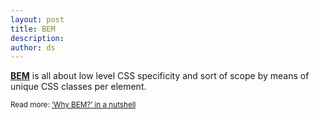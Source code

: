 ```yaml
---
layout: post
title: BEM
description:
author: ds
---
```


__[BEM](https://bem.info)__ is all about low level CSS specificity and sort of scope by means of unique CSS classes per element.

<small>Read more: [‘Why BEM?’ in a nutshell](http://blog.decaf.de/2015/06/24/why-bem-in-a-nutshell/)</small>
